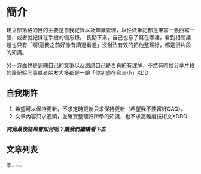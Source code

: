 # 簡介
建立部落格的目的主要是自我紀錄以及知識管理，以往做筆記都是東寫一張西寫一張，或者就紀錄在手機的備忘錄。
長期下來，自己也忘了寫在哪裡，看到相關議題也只有「啊!這我之前好像有讀過看過」沒辦法有效的把他整理好，都是很片段的知識。

另一方面也是訓練自己的文筆以及測試自己是否真的有理解，不然有時候分享片段的筆記給同事或者朋友大多都是一臉「你到底在寫三小」XDD

## 自我期許
1. 希望可以保持更新，不求定時更新只求保持更新（希望我不要富奸QAQ）。
2. 文章內容只求通順，並確實整理好所學的知識，也不求高難度技術文XDDD

***究竟最後結果會如何呢？讓我們繼續看下去***

## 文章列表

零~~~
